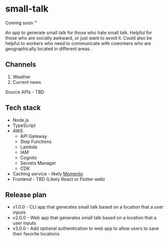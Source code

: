 # small-talk

Coming soon ™️

An app to generate small talk for those who hate small talk. Helpful for those who are socially awkward, or just want to avoid it. Could also be helpful to workers who need to communicate with coworkers who are geographically located in different areas.

## Channels

1. Weather
2. Current news

Source APIs - TBD

## Tech stack

- Node.js
- TypeScript
- AWS
  - API Gateway
  - Step Functions
  - Lambda
  - IAM
  - Cognito
  - Secrets Manager
  - CDK
- Caching service - likely [Momento](https://www.gomomento.com/)
- Frontend - TBD (Likely React or Flutter web)

## Release plan

- v1.0.0 - CLI app that generates small talk based on a location that a user inputs
- v2.0.0 - Web app that generates small talk based on a location that a user inputs
- v3.0.0 - Add optional authentication to web app to allow users to save their favorite locations

